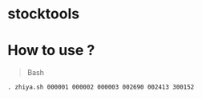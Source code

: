 # stocktools


# How to use ?

> Bash

```
. zhiya.sh 000001 000002 000003 002690 002413 300152

```
